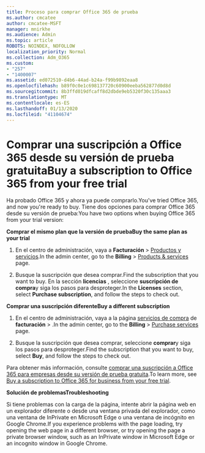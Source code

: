 ```yaml
---
title: Proceso para comprar Office 365 de prueba
ms.author: cmcatee
author: cmcatee-MSFT
manager: mnirkhe
ms.audience: Admin
ms.topic: article
ROBOTS: NOINDEX, NOFOLLOW
localization_priority: Normal
ms.collection: Adm_O365
ms.custom:
- "257"
- "1400007"
ms.assetid: ed072510-d4b6-44ad-b24a-f99b9892eaa8
ms.openlocfilehash: b89f0c0e1c698137720c60900eeba562877d0d8d
ms.sourcegitcommit: 8b3ffd019dfcaff8d2dbde9eb5320f30c135aaa3
ms.translationtype: MT
ms.contentlocale: es-ES
ms.lasthandoff: 01/13/2020
ms.locfileid: "41104674"
---
```

# <a name="buy-a-subscription-to-office-365-from-your-free-trial"></a><span data-ttu-id="98cea-102">Comprar una suscripción a Office 365 desde su versión de prueba gratuita</span><span class="sxs-lookup"><span data-stu-id="98cea-102">Buy a subscription to Office 365 from your free trial</span></span>

<span data-ttu-id="98cea-103">Ha probado Office 365 y ahora ya puede comprarlo.</span><span class="sxs-lookup"><span data-stu-id="98cea-103">You've tried Office 365, and now you're ready to buy.</span></span> <span data-ttu-id="98cea-104">Tiene dos opciones para comprar Office 365 desde su versión de prueba:</span><span class="sxs-lookup"><span data-stu-id="98cea-104">You have two options when buying Office 365 from your trial version:</span></span>
  
 <span data-ttu-id="98cea-105">**Comprar el mismo plan que la versión de prueba**</span><span class="sxs-lookup"><span data-stu-id="98cea-105">**Buy the same plan as your trial**</span></span>
  
1. <span data-ttu-id="98cea-106">En el centro de administración, vaya a **Facturación** \> [Productos y servicios](https://go.microsoft.com/fwlink/p/?linkid=842054).</span><span class="sxs-lookup"><span data-stu-id="98cea-106">In the admin center, go to the **Billing** \> [Products & services](https://go.microsoft.com/fwlink/p/?linkid=842054) page.</span></span>

2. <span data-ttu-id="98cea-107">Busque la suscripción que desea comprar.</span><span class="sxs-lookup"><span data-stu-id="98cea-107">Find the subscription that you want to buy.</span></span> <span data-ttu-id="98cea-108">En la sección **licencias** , seleccione **suscripción de compra**y siga los pasos para desproteger.</span><span class="sxs-lookup"><span data-stu-id="98cea-108">In the **Licenses** section, select **Purchase subscription**, and follow the steps to check out.</span></span>

<span data-ttu-id="98cea-109">**Comprar una suscripción diferente**</span><span class="sxs-lookup"><span data-stu-id="98cea-109">**Buy a different subscription**</span></span>
  
1. <span data-ttu-id="98cea-110">En el centro de administración, vaya a la página [servicios de compra](https://go.microsoft.com/fwlink/p/?linkid=868433) de **facturación** \> .</span><span class="sxs-lookup"><span data-stu-id="98cea-110">In the admin center, go to the **Billing** \> [Purchase services](https://go.microsoft.com/fwlink/p/?linkid=868433) page.</span></span>

3. <span data-ttu-id="98cea-111">Busque la suscripción que desea comprar, seleccione **comprar**y siga los pasos para desproteger.</span><span class="sxs-lookup"><span data-stu-id="98cea-111">Find the subscription that you want to buy, select **Buy**, and follow the steps to check out.</span></span>

<span data-ttu-id="98cea-112">Para obtener más información, consulte [comprar una suscripción a Office 365 para empresas desde su versión de prueba gratuita](https://docs.microsoft.com/office365/admin/subscriptions-and-billing/buy-a-subscription-from-your-free-trial).</span><span class="sxs-lookup"><span data-stu-id="98cea-112">To learn more, see [Buy a subscription to Office 365 for business from your free trial](https://docs.microsoft.com/office365/admin/subscriptions-and-billing/buy-a-subscription-from-your-free-trial).</span></span>

<span data-ttu-id="98cea-113">**Solución de problemas**</span><span class="sxs-lookup"><span data-stu-id="98cea-113">**Troubleshooting**</span></span>

<span data-ttu-id="98cea-114">Si tiene problemas con la carga de la página, intente abrir la página web en un explorador diferente o desde una ventana privada del explorador, como una ventana de InPrivate en Microsoft Edge o una ventana de incógnito en Google Chrome.</span><span class="sxs-lookup"><span data-stu-id="98cea-114">If you experience problems with the page loading, try opening the web page in a different browser, or try opening the page a private browser window, such as an InPrivate window in Microsoft Edge or an incognito window in Google Chrome.</span></span>
